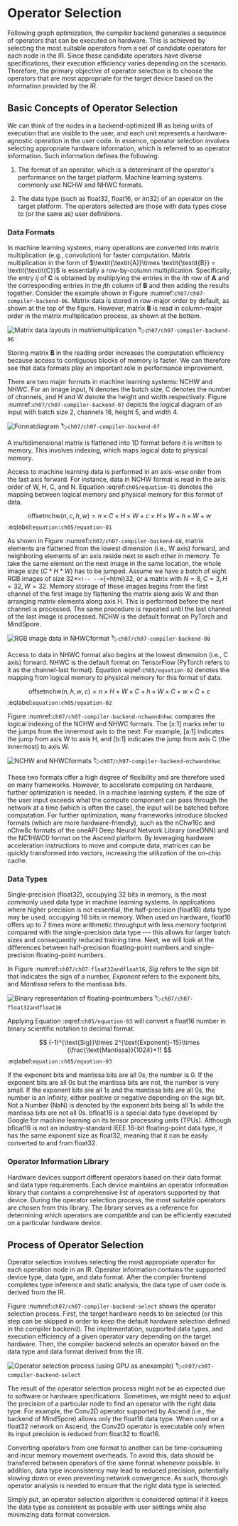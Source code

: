 # Operator Selection

Following graph optimization, the compiler backend generates a sequence
of operators that can be executed on hardware. This is achieved by
selecting the most suitable operators from a set of candidate operators
for each node in the IR. Since these candidate operators have diverse
specifications, their execution efficiency varies depending on the
scenario. Therefore, the primary objective of operator selection is to
choose the operators that are most appropriate for the target device
based on the information provided by the IR.

## Basic Concepts of Operator Selection

We can think of the nodes in a backend-optimized IR as being units of
execution that are visible to the user, and each unit represents a
hardware-agnostic operation in the user code. In essence, operator
selection involves selecting appropriate hardware information, which is
referred to as operator information. Such information defines the
following:

1.  The format of an operator, which is a determinant of the operator's
    performance on the target platform. Machine learning systems
    commonly use NCHW and NHWC formats.

2.  The data type (such as float32, float16, or int32) of an operator on
    the target platform. The operators selected are those with data
    types close to (or the same as) user definitions.

### Data Formats

In machine learning systems, many operations are converted into matrix
multiplication (e.g., convolution) for faster computation. Matrix
multiplication in the form of
$\textit{\textit{A}}\times \textit{\textit{B}} = \textit{\textit{C}}$ is
essentially a row-by-column multiplication. Specifically, the entry *ij*
of **C** is obtained by multiplying the entries in the *i*th row of
**A** and the corresponding entries in the *j*th column of **B** and
then adding the results together. Consider the example shown in Figure
:numref:`ch07/ch07-compiler-backend-06`. Matrix data is stored in
row-major order by default, as shown at the top of the figure. However,
matrix **B** is read in column-major order in the matrix multiplication
process, as shown at the bottom.

![Matrix data layouts in matrixmultiplication](../img/ch07/matmuldatalayout.png)
:label:`ch07/ch07-compiler-backend-06`

Storing matrix **B** in the reading order increases the computation
efficiency because access to contiguous blocks of memory is faster. We
can therefore see that data formats play an important role in
performance improvement.

There are two major formats in machine learning systems: NCHW and NHWC.
For an image input, N denotes the batch size, C denotes the number of
channels, and H and W denote the height and width respectively. Figure
:numref:`ch07/ch07-compiler-backend-07` depicts the logical
diagram of an input with batch size 2, channels 16, height 5, and width
4.

![Formatdiagram](../img/ch07/data_format.png)
:label:`ch07/ch07-compiler-backend-07`

A multidimensional matrix is flattened into 1D format before it is
written to memory. This involves indexing, which maps logical data to
physical memory.

Access to machine learning data is performed in an axis-wise order from
the last axis forward. For instance, data in NCHW format is read in the
axis order of W, H, C, and N. Equation
:eqref:`ch05/equation-01` denotes the mapping between
logical memory and physical memory for this format of data.

$$
\text{offsetnchw}(n,c,h,w) = n \times \textit{C} \times \textit{H} \times \textit{W} + c \times \textit{H} \times \textit{W} + h \times \textit{W} + w
$$ 
:eqlabel:`equation:ch05/equation-01`

As shown in Figure
:numref:`ch07/ch07-compiler-backend-08`, matrix elements are
flattened from the lowest dimension (i.e., W axis) forward, and
neighboring elements of an axis reside next to each other in memory. To
take the same element on the next image in the same location, the whole
image size ($C*H*W$) has to be jumped. Assume we have a batch of eight
RGB images of size 32$\times$`<!-- -->`{=html}32, or a matrix with
$N=8,C=3,H=32,W=32$. Memory storage of these images begins from the
first channel of the first image by flattening the matrix along axis W
and then arranging matrix elements along axis H. This is performed
before the next channel is processed. The same procedure is repeated
until the last channel of the last image is processed. NCHW is the
default format on PyTorch and MindSpore.

![RGB image data in NHWCformat](../img/ch07/nchw.png)
:label:`ch07/ch07-compiler-backend-08`

Access to data in NHWC format also begins at the lowest dimension (i.e.,
C axis) forward. NHWC is the default format on TensorFlow (PyTorch
refers to it as the channel-last format). Equation
:eqref:`ch05/equation-02` denotes the mapping from logical
memory to physical memory for this format of data.

$$
\text{offsetnchw}(n,h,w,c) = n \times \textit{H} \times \textit{W} \times \textit{C} + h \times  \textit{W} \times \textit{C} + w \times \textit{C} + c
$$ 
:eqlabel:`equation:ch05/equation-02`

Figure
:numref:`ch07/ch07-compiler-backend-nchwandnhwc` compares the
logical indexing of the NCHW and NHWC formats. The \[x:1\] marks refer
to the jumps from the innermost axis to the next. For example, \[a:1\]
indicates the jump from axis W to axis H, and \[b:1\] indicates the jump
from axis C (the innermost) to axis W.

![NCHW and NHWCformats](../img/ch07/nchwandnhwc.png)
:label:`ch07/ch07-compiler-backend-nchwandnhwc`

These two formats offer a high degree of flexibility and are therefore
used on many frameworks. However, to accelerate computing on hardware,
further optimization is needed. In a machine learning system, if the
size of the user input exceeds what the compute component can pass
through the network at a time (which is often the case), the input will
be batched before computation. For further optimization, many frameworks
introduce blocked formats (which are more hardware-friendly), such as
the nChw16c and nChw8c formats of the oneAPI Deep Neural Network Library
(oneDNN) and the NC1HWC0 format on the Ascend platform. By leveraging
hardware acceleration instructions to move and compute data, matrices
can be quickly transformed into vectors, increasing the utilization of
the on-chip cache.

### Data Types

Single-precision (float32), occupying 32 bits in memory, is the most
commonly used data type in machine learning systems. In applications
where higher precision is not essential, the half-precision (float16)
data type may be used, occupying 16 bits in memory. When used on
hardware, float16 offers up to 7 times more arithmetic throughput with
less memory footprint compared with the single-precision data type ---
this allows for larger batch sizes and consequently reduced training
time. Next, we will look at the differences between half-precision
floating-point numbers and single-precision floating-point numbers.

In Figure :numref:`ch07/ch07-float32andfloat16`, *Sig* refers to the sign
bit that indicates the sign of a number, *Exponent* refers to the
exponent bits, and *Mantissa* refers to the mantissa bits.

![Binary representation of floating-pointnumbers](../img/ch07/floatdtype.png)
:label:`ch07/ch07-float32andfloat16`

Applying Equation
:eqref:`ch05/equation-03` will convert a float16 number in
binary scientific notation to decimal format.

$$
(-1)^{\text{Sig}}\times 2^{\text{Exponent}-15}\times (\frac{\text{Mantissa}}{1024}+1)
$$ 
:eqlabel:`equation:ch05/equation-03`

If the exponent bits and mantissa bits are all 0s, the number is 0. If
the exponent bits are all 0s but the mantissa bits are not, the number
is very small. If the exponent bits are all 1s and the mantissa bits are
all 0s, the number is an infinity, either positive or negative depending
on the sign bit. Not a Number (NaN) is denoted by the exponent bits
being all 1s while the mantissa bits are not all 0s. bfloat16 is a
special data type developed by Google for machine learning on its tensor
processing units (TPUs). Although bfloat16 is not an industry-standard
IEEE 16-bit floating-point data type, it has the same exponent size as
float32, meaning that it can be easily converted to and from float32.

### Operator Information Library

Hardware devices support different operators based on their data format
and data type requirements. Each device maintains an operator
information library that contains a comprehensive list of operators
supported by that device. During the operator selection process, the
most suitable operators are chosen from this library. The library serves
as a reference for determining which operators are compatible and can be
efficiently executed on a particular hardware device.

## Process of Operator Selection

Operator selection involves selecting the most appropriate operator for
each operation node in an IR. Operator information contains the
supported device type, data type, and data format. After the compiler
frontend completes type inference and static analysis, the data type of
user code is derived from the IR.

Figure :numref:`ch07/ch07-compiler-backend-select` shows the operator
selection process. First, the target hardware needs to be selected (or
this step can be skipped in order to keep the default hardware selection
defined in the compiler backend). The implementation, supported data
types, and execution efficiency of a given operator vary depending on
the target hardware. Then, the compiler backend selects an operator
based on the data type and data format derived from the IR.

![Operator selection process (using GPU as anexample)](../img/ch07/select_kernel.png)
:label:`ch07/ch07-compiler-backend-select`

The result of the operator selection process might not be as expected
due to software or hardware specifications. Sometimes, we might need to
adjust the precision of a particular node to find an operator with the
right data type. For example, the Conv2D operator supported by Ascend
(i.e., the backend of MindSpore) allows only the float16 data type. When
used on a float32 network on Ascend, the Conv2D operator is executable
only when its input precision is reduced from float32 to float16.

Converting operators from one format to another can be time-consuming
and incur memory movement overheads. To avoid this, data should be
transferred between operators of the same format whenever possible. In
addition, data type inconsistency may lead to reduced precision,
potentially slowing down or even preventing network convergence. As
such, thorough operator analysis is needed to ensure that the right data
type is selected.

Simply put, an operator selection algorithm is considered optimal if it
keeps the data type as consistent as possible with user settings while
also minimizing data format conversion.

